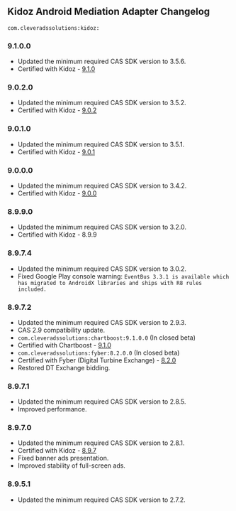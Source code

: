 ## Kidoz Android Mediation Adapter Changelog
`com.cleveradssolutions:kidoz:`

### 9.1.0.0
- Updated the minimum required CAS SDK version to 3.5.6.
- Certified with Kidoz - [9.1.0](https://github.com/Kidoz-SDK/kidoz-mobile-sdk/tree/main/Kidoz%20Direct/Android)

### 9.0.2.0
- Updated the minimum required CAS SDK version to 3.5.2.
- Certified with Kidoz - [9.0.2](https://github.com/Kidoz-SDK/kidoz-mobile-sdk/tree/main/Kidoz%20Direct/Android)

### 9.0.1.0
- Updated the minimum required CAS SDK version to 3.5.1.
- Certified with Kidoz - [9.0.1](https://github.com/Kidoz-SDK/kidoz-mobile-sdk/tree/main/Kidoz%20Direct/Android)

### 9.0.0.0
- Updated the minimum required CAS SDK version to 3.4.2.
- Certified with Kidoz - [9.0.0](https://github.com/Kidoz-SDK/kidoz-mobile-sdk/tree/main/Kidoz%20Direct/Android)

### 8.9.9.0
- Updated the minimum required CAS SDK version to 3.2.0.
- Certified with Kidoz - 8.9.9

### 8.9.7.4
- Updated the minimum required CAS SDK version to 3.0.2.
- Fixed Google Play console warning: `EventBus 3.3.1 is available which has migrated to AndroidX libraries and ships with R8 rules included.`

### 8.9.7.2
- Updated the minimum required CAS SDK version to 2.9.3.
- CAS 2.9 compatibility update.
- `com.cleveradssolutions:chartboost:9.1.0.0` (In closed beta)
- Certified with Chartboost - [9.1.0](https://answers.chartboost.com/en-us/child_article/android-amazon)
- `com.cleveradssolutions:fyber:8.2.0.0` (In closed beta)
- Certified with Fyber (Digital Turbine Exchange) - [8.2.0](https://developer.digitalturbine.com/hc/en-us/articles/360010834177-DT-Exchange-Android-Changelog)
- Restored DT Exchange bidding.

### 8.9.7.1
- Updated the minimum required CAS SDK version to 2.8.5.
- Improved performance.

### 8.9.7.0
- Updated the minimum required CAS SDK version to 2.8.1.
- Certified with Kidoz - [8.9.7](https://github.com/Kidoz-SDK/KIDOZ_Android_SDK_Example-Android-Studio)
- Fixed banner ads presentation.
- Improved stability of full-screen ads.

### 8.9.5.1
- Updated the minimum required CAS SDK version to 2.7.2.

